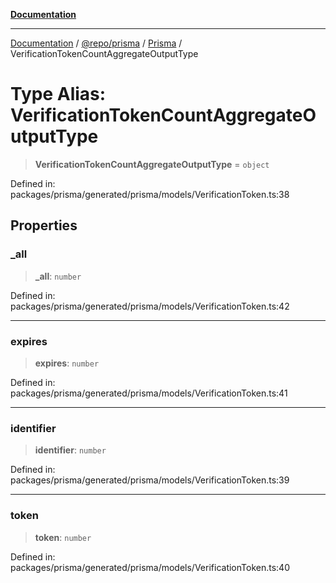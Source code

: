 [**Documentation**](../../../../../README.md)

***

[Documentation](../../../../../README.md) / [@repo/prisma](../../../README.md) / [Prisma](../README.md) / VerificationTokenCountAggregateOutputType

# Type Alias: VerificationTokenCountAggregateOutputType

> **VerificationTokenCountAggregateOutputType** = `object`

Defined in: packages/prisma/generated/prisma/models/VerificationToken.ts:38

## Properties

### \_all

> **\_all**: `number`

Defined in: packages/prisma/generated/prisma/models/VerificationToken.ts:42

***

### expires

> **expires**: `number`

Defined in: packages/prisma/generated/prisma/models/VerificationToken.ts:41

***

### identifier

> **identifier**: `number`

Defined in: packages/prisma/generated/prisma/models/VerificationToken.ts:39

***

### token

> **token**: `number`

Defined in: packages/prisma/generated/prisma/models/VerificationToken.ts:40
